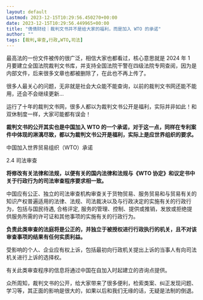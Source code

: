 ```yaml
---
layout: default
Lastmod: 2023-12-15T10:29:56.450270+00:00
date: 2023-12-15T10:29:56.449965+00:00
title: "倩倩财经｜裁判文书并不是给大家的福利，而是加入 WTO 的承诺"
author: ""
tags: [裁判,审查,行政,WTO,司法]
---
```


最高法的一份文件被传的很广泛，相信大家也都看过，核心意思就是 2024 年 1 月要建立全国法院裁判文书库，并支持全国法院干警在四级法院专网查阅，因为是内部文件，后来很多文章也都被删除了，在此也不再上传了。

很多人最关心的问题，无非就是社会大众能不能查询，以前的裁判文书网还能不能用，还会不会继续更新…

运行了十年的裁判文书网，很多人都以为裁判文书公开是福利，实际并非如此！和双休制度一样，大家可能都有误会！

**裁判文书的公开其实也是中国加入 WTO 的一个承诺，对于这一点，同样在专利案件中体现的淋漓尽致，都以为裁判文书公开是福利，实际上是应世界组织的要求。**

中国加入世界贸易组织（WTO）承诺

2.4 司法审查

**将修改有关法律和法规，以便有关的国内法律和法规与《WTO 协定》和议定书中关于行政行为的司法审查程序要求相一致。**

中国应有公正、独立的司法审查机构审查关于货物贸易、服务贸易和与贸易有关的知识产权普遍适用的法律、法规、司法裁决以及与行政决定的实施有关的行政行为，包括与国民待遇, 合格评定, 服务的管理、控制、提供或推销，发放或拒绝提供服务所需的许可证和其他事项的实施有关的行政行为。

**负责此类审查的法庭将是公正的，并独立于被授权进行行政执行的机关，且不对该审查事项的结果有任何实质利益。**

受影响的个人、企业应有权上诉，包括最初向行政机关提出上诉的当事人有向司法机关进行上诉的选择权。

有关此类审查程序的信息将通过中国在自加入时起建立的咨询点提供。

众所周知，裁判文书的公开，给大家带来了很多便利，检索类案、纠正发现问题、学习等，其正面的影响是很大的，如果以后和我们无缘的话，无疑是法制的倒退。

